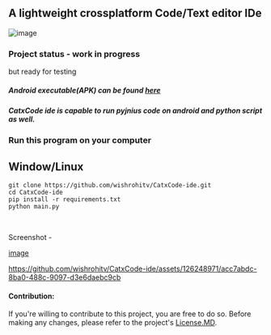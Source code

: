 ## A lightweight crossplatform Code/Text editor IDe

![image](https://github.com/wishrohitv/CatxCode-ide/assets/126248971/d49a824b-8144-483f-8b55-ffc5ea4aee54)


### Project status - work in progress
but ready for testing

<h5>Android executable(APK) can be found <a href="https://github.com/wishrohitv/CatxCode-ide/actions">here</a> <h5>
<p>CatxCode ide is capable to run pyjnius code on android and python script as well.</p>

<h3>Run this program on your computer</h3>

<h2>Window/Linux</h2>

```
git clone https://github.com/wishrohitv/CatxCode-ide.git
cd CatxCode-ide
pip install -r requirements.txt
python main.py
```

<br>

Screenshot -

[image](https://github.com/wishrohitv/CatxCode-ide/assets/126248971/8a58d3f0-003d-4501-ab25-f1ba784199a5)


https://github.com/wishrohitv/CatxCode-ide/assets/126248971/acc7abdc-8ba0-488c-9097-d3e6daebc9cb



<p><h4>Contribution:</h4> If you're willing to contribute to this project, you are free to do so. Before making any changes, please refer to the project's <a href="https://github.com/wishrohitv/CatxCode-ide/blob/main/LICENSE.md">License.MD</a>. </p>
